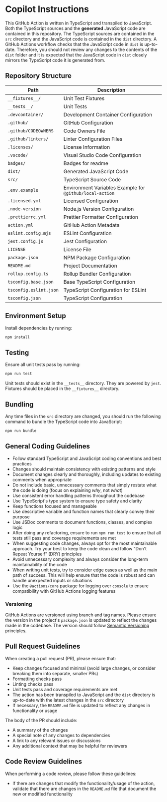 # Copilot Instructions

This GitHub Action is written in TypeScript and transpiled to JavaScript. Both
the TypeScript sources and the **generated** JavaScript code are contained in
this repository. The TypeScript sources are contained in the `src` directory and
the JavaScript code is contained in the `dist` directory. A GitHub Actions
workflow checks that the JavaScript code in `dist` is up-to-date. Therefore, you
should not review any changes to the contents of the `dist` folder and it is
expected that the JavaScript code in `dist` closely mirrors the TypeScript code
it is generated from.

## Repository Structure

| Path                   | Description                                              |
| ---------------------- | -------------------------------------------------------- |
| `__fixtures__/`                     | Unit Test Fixtures                                       |
| `__tests__/`                        | Unit Tests                                               |
| `.devcontainer/`                    | Development Container Configuration                      |
| `.github/`                          | GitHub Configuration                                     |
| `.github/CODEOWNERS`                | Code Owners File                                         |
| `.github/linters/`                  | Linter Configuration Files                               |
| `.licenses/`                        | License Information                                      |
| `.vscode/`                          | Visual Studio Code Configuration                         |
| `badges/`                           | Badges for readme                                        |
| `dist/`                             | Generated JavaScript Code                                |
| `src/`                              | TypeScript Source Code                                   |
| `.env.example`                      | Environment Variables Example for `@github/local-action` |
| `.licensed.yml`                     | Licensed Configuration                                   |
| `.node-version`                     | Node.js Version Configuration                            |
| `.prettierrc.yml`                   | Prettier Formatter Configuration                         |
| `action.yml`                        | GitHub Action Metadata                                   |
| `eslint.config.mjs`                 | ESLint Configuration                                     |
| `jest.config.js`       | Jest Configuration                                       |
| `LICENSE`              | License File                                             |
| `package.json`         | NPM Package Configuration                                |
| `README.md`            | Project Documentation                                    |
| `rollup.config.ts`     | Rollup Bundler Configuration                             |
| `tsconfig.base.json`   | Base TypeScript Configuration                            |
| `tsconfig.eslint.json` | TypeScript Configuration for ESLint                      |
| `tsconfig.json`        | TypeScript Configuration                                 |

## Environment Setup

Install dependencies by running:

```bash
npm install
```

## Testing

Ensure all unit tests pass by running:

```bash
npm run test
```

Unit tests should exist in the `__tests__` directory. They are powered by
`jest`. Fixtures should be placed in the `__fixtures__` directory.

## Bundling

Any time files in the `src` directory are changed, you should run the following
command to bundle the TypeScript code into JavaScript:

```bash
npm run bundle
```

## General Coding Guidelines

- Follow standard TypeScript and JavaScript coding conventions and best
  practices
- Changes should maintain consistency with existing patterns and style
- Document changes clearly and thoroughly, including updates to existing
  comments when appropriate
- Do not include basic, unnecessary comments that simply restate what the code
  is doing (focus on explaining _why_, not _what_)
- Use consistent error handling patterns throughout the codebase
- Use TypeScript's type system to ensure type safety and clarity
- Keep functions focused and manageable
- Use descriptive variable and function names that clearly convey their purpose
- Use JSDoc comments to document functions, classes, and complex logic
- After doing any refactoring, ensure to run `npm run test` to ensure that all
  tests still pass and coverage requirements are met
- When suggesting code changes, always opt for the most maintainable approach.
  Try your best to keep the code clean and follow "Don't Repeat Yourself" (DRY)
  principles
- Avoid unnecessary complexity and always consider the long-term maintainability
  of the code
- When writing unit tests, try to consider edge cases as well as the main path
  of success. This will help ensure that the code is robust and can handle
  unexpected inputs or situations
- Use the `@actions/core` package for logging over `console` to ensure
  compatibility with GitHub Actions logging features

### Versioning

GitHub Actions are versioned using branch and tag names. Please ensure the
version in the project's `package.json` is updated to reflect the changes made
in the codebase. The version should follow
[Semantic Versioning](https://semver.org/) principles.

## Pull Request Guidelines

When creating a pull request (PR), please ensure that:

- Keep changes focused and minimal (avoid large changes, or consider breaking
  them into separate, smaller PRs)
- Formatting checks pass
- Linting checks pass
- Unit tests pass and coverage requirements are met
- The action has been transpiled to JavaScript and the `dist` directory is
  up-to-date with the latest changes in the `src` directory
- If necessary, the `README.md` file is updated to reflect any changes in
  functionality or usage

The body of the PR should include:

- A summary of the changes
- A special note of any changes to dependencies
- A link to any relevant issues or discussions
- Any additional context that may be helpful for reviewers

## Code Review Guidelines

When performing a code review, please follow these guidelines:

- If there are changes that modify the functionality/usage of the action,
  validate that there are changes in the `README.md` file that document the new
  or modified functionality
